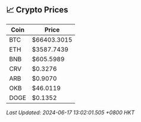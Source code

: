 ## 📈 Crypto Prices

| Coin | Price |
| ---- | ----- |
| BTC | $66403.3015 |
| ETH | $3587.7439 |
| BNB | $605.5989 |
| CRV | $0.3276 |
| ARB | $0.9070 |
| OKB | $46.0119 |
| DOGE | $0.1352 |

_Last Updated: 2024-06-17 13:02:01.505 +0800 HKT_
